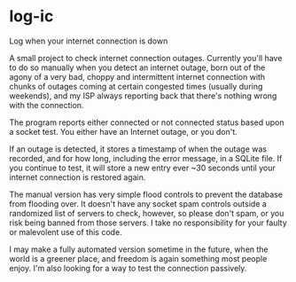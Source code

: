 # log-ic
Log when your internet connection is down

A small project to check internet connection outages. Currently you'll have to do so manually when you detect an internet outage, born out of the agony of a very bad, choppy and intermittent internet connection with chunks of outages coming at certain congested times (usually during weekends), and my ISP always reporting back that there's nothing wrong with the connection.

The program reports either connected or not connected status based upon a socket test. You either have an Internet outage, or you don't. 

If an outage is detected, it stores a timestamp of when the outage was recorded, and for how long, including the error message, in a SQLite file. If you continue to test, it will store a new entry ever ~30 seconds until your internet connection is restored again.

The manual version has very simple flood controls to prevent the database from flooding over. It doesn't have any socket spam controls outside a randomized list of servers to check, however, so please don't spam, or you risk being banned from those servers. I take no responsibility for your faulty or malevolent use of this code. 

I may make a fully automated version sometime in the future, when the world is a greener place, and freedom is again something most people enjoy. I'm also looking for a way to test the connection passively.
